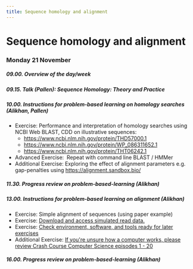 ```yaml
---
title: Sequence homology and alignment
---
```


# Sequence homology and alignment

### Monday 21 November

##### 09.00. Overview of the day/week 

##### 09.15. Talk (Pallen):  *Sequence Homology: Theory and Practice*

##### 10.00. Instructions for problem-based learning on homology searches (Alikhan, Pallen)

- Exercise: Performance and interpretation of homology searches using NCBI Web BLAST, CDD on illustrative sequences:
  - <https://www.ncbi.nlm.nih.gov/protein/THD57000.1>
  - <https://www.ncbi.nlm.nih.gov/protein/WP_086311652.1> 
  - <https://www.ncbi.nlm.nih.gov/protein/THT06242.1> 
- Advanced Exercise:  Repeat with command line BLAST / HMMer
- Additional Exercise: Exploring the effect of alignment parameters e.g. gap-penalties using <https://alignment.sandbox.bio/>

##### 11.30. Progress review on problem-based-learning (Alikhan)

##### 13.00. Instructions for problem-based learning on alignment (Alikhan)

- Exercise: Simple alignment of sequences (using paper example)
- Exercise: [Download and access simulated read data.](/seq-analysis/download-simulated-data)
- Exercise: [Check environment, software, and tools ready for later exercises](/seq-analysis/installing)
- Additional Exercise: [If you're unsure how a computer works, please review Crash Course Computer Science episodes 1 - 20](https://www.youtube.com/watch?v=O5nskjZ_GoI&list=PL8dPuuaLjXtNlUrzyH5r6jN9ulIgZBpdo&index=2)

##### 16.00. Progress review on problem-based-learning (Alikhan)
